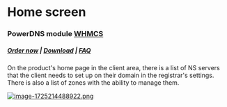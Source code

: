 # Home screen

### PowerDNS module **[WHMCS](https://puqcloud.com/link.php?id=77)** 

#####  [Order now](https://puqcloud.com/index.php?rp=/store/whmcs-module-powerdns) | [Download](https://download.puqcloud.com/WHMCS/servers/PUQ_WHMCS-PowerDNS/) | [FAQ](https://faq.puqcloud.com/)

On the product's home page in the client area, there is a list of NS servers that the client needs to set up on their domain in the registrar's settings. There is also a list of zones with the ability to manage them.

[![image-1725214488922.png](https://doc.puq.info/uploads/images/gallery/2024-09/scaled-1680-/image-1725214488922.png)](https://doc.puq.info/uploads/images/gallery/2024-09/image-1725214488922.png)